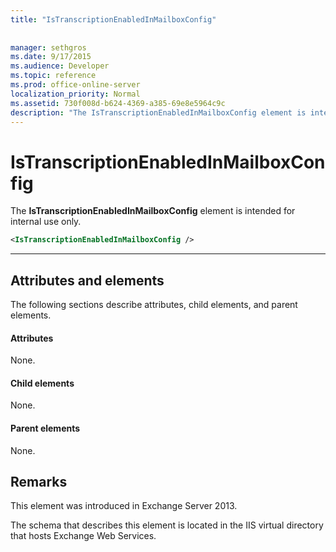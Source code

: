 ```yaml
---
title: "IsTranscriptionEnabledInMailboxConfig"
 
 
manager: sethgros
ms.date: 9/17/2015
ms.audience: Developer
ms.topic: reference
ms.prod: office-online-server
localization_priority: Normal
ms.assetid: 730f008d-b624-4369-a385-69e8e5964c9c
description: "The IsTranscriptionEnabledInMailboxConfig element is intended for internal use only."
---
```


# IsTranscriptionEnabledInMailboxConfig

The **IsTranscriptionEnabledInMailboxConfig** element is intended for internal use only. 
  
```XML
<IsTranscriptionEnabledInMailboxConfig />
```

 ****
## Attributes and elements

The following sections describe attributes, child elements, and parent elements.
  
#### Attributes

None.
  
#### Child elements

None.
  
#### Parent elements

None.
  
## Remarks

This element was introduced in Exchange Server 2013.
  
The schema that describes this element is located in the IIS virtual directory that hosts Exchange Web Services.
  

